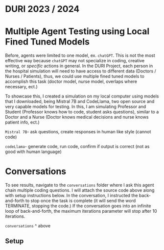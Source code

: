 # DURI 2023 / 2024
# Multiple Agent Testing using Local Fined Tuned Models

Before, agents were limited to one model, ex. `chatGPT`. This is not the most effective way because `chatGPT` may not specialize in coding, creative writing, or *specific* actions in general. In the DURI Project, each person in the hospital simulation will need to have access to different data (Doctors / Nurses / Patients), thus, we could use multiple fined tuned models to accomplish this task (doctor model, nurse model, overlaps where necessary, ect.)

To showcase this, I created a simulation on my local computer using models that I downloaded, being Mistral 7B and CodeLlama, two open source and very capable models for testing. In this, I am simulating Professor and Student (Professor knows how to code, student asks questions), similar to a Doctor and a Nurse (Doctor knows medical decisions and nurse knows patient info, ect.)

`Mistral 7B`- ask questions, create responses in human like style (cannot code)

`codeLlama`- generate code, run code, confirm if output is correct (not as good with human language)

# Conversations

To see results, navigate to the `conversations` folder where I ask this agent chain multiple coding questions. I will attach the source code above along with setup instructions below. In the conversation, I instructed the back-and-forth to stop once the task is complete (it will send the word TERMINATE, stopping the code.) If the conversation goes into an infinite loop of back-and-forth, the maximum iterations parameter will stop after 10 iterations.

`conversations` ^ above

## Setup


